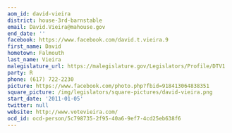 ```yaml
---
aom_id: david-vieira
district: house-3rd-barnstable
email: David.Vieira@mahouse.gov
end_date: ''
facebook: https://www.facebook.com/david.t.vieira.9
first_name: David
hometown: Falmouth
last_name: Vieira
malegislature_url: https://malegislature.gov/Legislators/Profile/DTV1
party: R
phone: (617) 722-2230
picture: https://www.facebook.com/photo.php?fbid=918413064838351
square_picture: /img/legislators/square-pictures/david-vieira.png
start_date: '2011-01-05'
twitter: null
website: http://www.votevieira.com/
ocd_id: ocd-person/5c798735-2f95-40a6-9ef7-4cd25eb638f6
---
```

